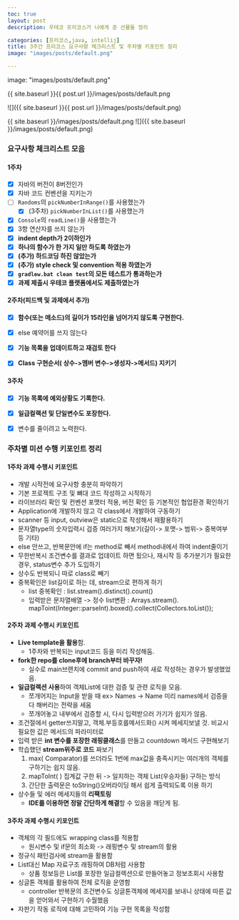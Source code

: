 ```yaml
---
toc: true
layout: post
description: 우테코 프리코스가 나에게 준 선물들 정리

categories: [프리코스,java, intellij]
title: 3주간 프리코스 요구사항 체크리스트 및 주차별 키포인트 정리
image: "images/posts/default.png"

---
```

image: "images/posts/default.png"

{{ site.baseurl }}{{ post.url }}/images/posts/default.png

![]({{ site.baseurl }}{{ post.url }}/images/posts/default.png)

{{ site.baseurl }}/images/posts/default.png
![]({{ site.baseurl }}/images/posts/default.png)
<!-- 
![](blog.chojaeseong.com/images/posts/default.png)

![]({{ site.baseurl }}/images/logo.png "fast.ai's logo") -->


### 요구사항 체크리스트 모음

#### 1주차

- [x] 자바의 버전이 8버전인가
- [x] 자바 코드 컨벤션을 지키는가
- [ ] `Randoms`의 `pickNumberInRange()`를 사용했는가
  - [x] (3주차) `pickNumberInList()`를 사용했는가
- [x] `Console`의 `readLine()`을 사용했는가
- [x] 3항 연산자를 쓰지 않는가
- [x] **indent depth가 2이하인가**
- [x] **하나의 함수가 한 가지 일만 하도록 하였는가**
- [x] **(추가) 하드코딩 하진 않았는가**
- [x] **(추가) style check 및 convention 적용 하였는가**
- [x] **`gradlew.bat clean test`의 모든 테스트가 통과하는가**
- [x] **과제 제출시 우테코 플랫폼에서도 제출하였는가**

#### 2주차(피드백 및 과제에서 추가)

- [x] **함수(또는 메소드)의 길이가 15라인을 넘어가지 않도록 구현한다.**
- [x] else 예약어를 쓰지 않는다

- [x] **기능 목록을 업데이트하고 재검토 한다**
- [x] **Class 구현순서( 상수->멤버 변수->생성자->메서드) 지키기**

#### 3주차

- [x] **기능 목록에 예외상황도 기록한다.**
- [x] **일급컬랙션 및 단일변수도 포장한다.**
- [x] 변수를 줄이려고 노력한다.


### 주차별 미션 수행 키포인트 정리

#### 1주차 과제 수행시 키포인트

- 개발 시작전에 요구사항 충분히 파악하기
- 기본 프로젝트 구조 및 뼈대 코드 작성하고 시작하기
- 라이브러리 확인 및 컨벤션 포맷터 적용, 버전 확인 등 기본적인 협업환경 확인하기
- Application에 개발하지 않고 각 class에서 개발하여 구동하기
- scanner 등 input, outview은 static으로 작성해서 재활용하기
- 문자열type의 숫자입력시 검증 여러가지 해보기(길이-> 포맷-> 범위-> 중복여부 등 기타)
- else 안쓰고, 반복문안에 if는 method로 빼서 method내에서 하여 indent줄이기
- 무한반복시 조건변수를 결과로 업데이트 하면 됬으나, 재시작 등 추가분기가 필요한 경우, status변수 추가 도입하기
- 상수도 반복되니 따로 class로 빼기
- 중복확인은 list길이로 하는 데, stream으로 편하게 하기
  - list 중복확인 : list.stream().distinct().count()
  - 입력받은 문자열배열 -> 정수 list변환 :  Arrays.stream(). mapToint(Integer::parseInt).boxed().collect(Collectors.toList());


#### 2주차 과제 수행시 키포인트

- **Live template을 활용**함.
  - 1주차와 반복되는 input코드 등을 미리 작성해둠.
- **fork한 repo를 clone후에 branch부터 바꾸자!**
  - 실수로 main브랜치에 commit and push하여 새로 작성하는 경우가 발생했었음.
- **일급컬렉션 사용**하여 객체List에 대한 검증 및 관련 로직을 모음.
  - 쪼개어지는 Input을 받을 때 ex> Names -> Name 미리 names에서 검증을 다 해버리는 전략을 세움
  - 쪼개어놓고 내부에서 검증할 시, 다시 입력받으러 가기가 쉽지가 않음.
- 조건절에서 getter쓰지말고, 객체.부등호를메서드화() 시켜 메세지보낼 것. 비교시 필요한 값은 메서드의 파라미터로
- 입력 받은 **int 변수를 포장한 래핑클래스**를 만들고 countdown 메서드 구현해보기
- 학습했던 **stream위주로 코드** 짜보기
  1. max( Comparator)를 쓰더라도 1번에 max값을 충족시키는 여러개의 객체를 구하기는 쉽지 않음.
  2. mapToInt( ) 집계값 구한 뒤 -> 일치하는 객체 List(우승자들) 구하는 방식
  3. 간단한 출력문은 toString()오버라이딩 해서 쉽게 출력되도록 이용 하기
- 상수들 및 에러 메세지들의 **리팩토링**
  - **IDE를 이용하면 정말 간단하게 해결**할 수 있음을 깨닫게 됨.

#### 3주차 과제 수행시 키포인트

- 객체의 각 필드에도 wrapping class를 적용함
  - 원시변수 및 if문의 최소화 -> 래핑변수 및 stream의 활용
- 정규식 패턴검사에 stream을 활용함
- List대신 Map 자료구조 래핑하여 DB처럼 사용함
  - 상품 정보등은 List를 포장한 일급컬렉션으로 만들어놓고 정보조회시 사용함
- 싱글톤 객체를 활용하여 전체 로직을 운영함
  - controller 반복문의 조건변수도 싱글톤객체에 메세지를 보내니 상태에 따른 값을 얻어와서 구현하기 수월했음
- 자판기 작동 로직에 대해 고민하여 기능 구현 목록을 작성함